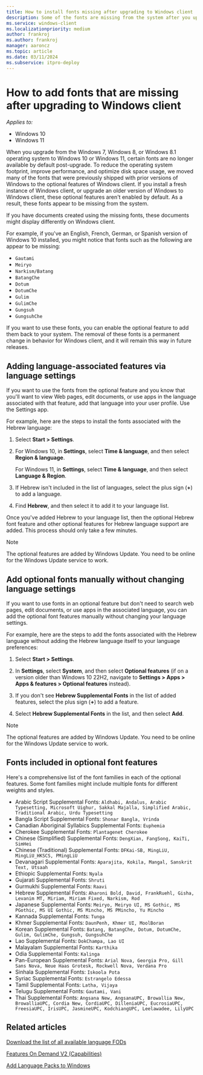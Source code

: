```yaml
---
title: How to install fonts missing after upgrading to Windows client
description: Some of the fonts are missing from the system after you upgrade to Windows client.
ms.service: windows-client
ms.localizationpriority: medium
author: frankroj
ms.author: frankroj
manager: aaroncz
ms.topic: article
ms.date: 03/11/2024
ms.subservice: itpro-deploy
---
```

# How to add fonts that are missing after upgrading to Windows client

*Applies to:*

- Windows 10
- Windows 11

When you upgrade from the Windows 7, Windows 8, or Windows 8.1 operating system to Windows 10 or Windows 11, certain fonts are no longer available by default post-upgrade. To reduce the operating system footprint, improve performance, and optimize disk space usage, we moved many of the fonts that were previously shipped with prior versions of Windows to the optional features of Windows client. If you install a fresh instance of Windows client, or upgrade an older version of Windows to Windows client, these optional features aren't enabled by default. As a result, these fonts appear to be missing from the system.

If you have documents created using the missing fonts, these documents might display differently on Windows client.

For example, if you've an English, French, German, or Spanish version of Windows 10 installed, you might notice that fonts such as the following are appear to be missing:

- `Gautami`
- `Meiryo`
- `Narkism/Batang`
- `BatangChe`
- `Dotum`
- `DotumChe`
- `Gulim`
- `GulimChe`
- `Gungsuh`
- `GungsuhChe`

If you want to use these fonts, you can enable the optional feature to add them back to your system. The removal of these fonts is a permanent change in behavior for Windows client, and it will remain this way in future releases.

## Adding language-associated features via language settings

If you want to use the fonts from the optional feature and you know that you'll want to view Web pages, edit documents, or use apps in the language associated with that feature, add that language into your user profile. Use the Settings app.

For example, here are the steps to install the fonts associated with the Hebrew language:

1. Select **Start > Settings**.

2. For Windows 10, in **Settings**, select **Time & language**, and then select **Region & language**.

   For Windows 11, in **Settings**, select **Time & language**, and then select **Language & Region**.

3. If Hebrew isn't included in the list of languages, select the plus sign (**+**) to add a language.

4. Find **Hebrew**, and then select it to add it to your language list.

Once you've added Hebrew to your language list, then the optional Hebrew font feature and other optional features for Hebrew language support are added. This process should only take a few minutes.

> [!NOTE]
> The optional features are added by Windows Update. You need to be online for the Windows Update service to work.
## Add optional fonts manually without changing language settings

If you want to use fonts in an optional feature but don't need to search web pages, edit documents, or use apps in the associated language, you can add the optional font features manually without changing your language settings.

For example, here are the steps to add the fonts associated with the Hebrew language without adding the Hebrew language itself to your language preferences:

1. Select **Start > Settings**.

1. In **Settings**, select **System**, and then select **Optional features** (if on a version older than Windows 10 22H2, navigate to **Settings > Apps > Apps & features > Optional features** instead).

1. If you don't see **Hebrew Supplemental Fonts** in the list of added features, select the plus sign (**+**) to add a feature.

1. Select **Hebrew Supplemental Fonts** in the list, and then select **Add**.

> [!NOTE]
> The optional features are added by Windows Update. You need to be online for the Windows Update service to work.
## Fonts included in optional font features

Here's a comprehensive list of the font families in each of the optional features. Some font families might include multiple fonts for different weights and styles.

- Arabic Script Supplemental Fonts: `Aldhabi, Andalus, Arabic Typesetting, Microsoft Uighur, Sakkal Majalla, Simplified Arabic, Traditional Arabic, Urdu Typesetting`
- Bangla Script Supplemental Fonts: `Shonar Bangla, Vrinda`
- Canadian Aboriginal Syllabics Supplemental Fonts: `Euphemia`
- Cherokee Supplemental Fonts: `Plantagenet Cherokee`
- Chinese (Simplified) Supplemental Fonts: `DengXian, FangSong, KaiTi, SimHei`
- Chinese (Traditional) Supplemental Fonts: `DFKai-SB, MingLiU, MingLiU_HKSCS, PMingLiU`
- Devanagari Supplemental Fonts: `Aparajita, Kokila, Mangal, Sanskrit Text, Utsaah`
- Ethiopic Supplemental Fonts: `Nyala`
- Gujarati Supplemental Fonts: `Shruti`
- Gurmukhi Supplemental Fonts: `Raavi`
- Hebrew Supplemental Fonts: `Aharoni Bold, David, FrankRuehl, Gisha, Levanim MT, Miriam, Miriam Fixed, Narkism, Rod`
- Japanese Supplemental Fonts: `Meiryo, Meiryo UI, MS Gothic, MS PGothic, MS UI Gothic, MS Mincho, MS PMincho, Yu Mincho`
- Kannada Supplemental Fonts: `Tunga`
- Khmer Supplemental Fonts: `DaunPenh, Khmer UI, MoolBoran`
- Korean Supplemental Fonts: `Batang, BatangChe, Dotum, DotumChe, Gulim, GulimChe, Gungsuh, GungsuhChe`
- Lao Supplemental Fonts: `DokChampa, Lao UI`
- Malayalam Supplemental Fonts: `Karthika`
- Odia Supplemental Fonts: `Kalinga`
- Pan-European Supplemental Fonts: `Arial Nova, Georgia Pro, Gill Sans Nova, Neue Haas Grotesk, Rockwell Nova, Verdana Pro`
- Sinhala Supplemental Fonts: `Iskoola Pota`
- Syriac Supplemental Fonts: `Estrangelo Edessa`
- Tamil Supplemental Fonts: `Latha, Vijaya`
- Telugu Supplemental Fonts: `Gautami, Vani`
- Thai Supplemental Fonts: `Angsana New, AngsanaUPC, Browallia New, BrowalliaUPC, Cordia New, CordiaUPC, DilleniaUPC, EucrosiaUPC, FreesiaUPC, IrisUPC, JasmineUPC, KodchiangUPC, Leelawadee, LilyUPC`

## Related articles

[Download the list of all available language FODs](https://download.microsoft.com/download/0/A/A/0AA4342D-3933-4216-A90D-3BA8392FB1D1/Windows%2010%201703%20FOD%20to%20LP%20Mapping%20Table.xlsx)

[Features On Demand V2 (Capabilities)](/windows-hardware/manufacture/desktop/features-on-demand-v2--capabilities#span-idrelatedtopicsspanrelated-topics)

[Add Language Packs to Windows](/windows-hardware/manufacture/desktop/add-language-packs-to-windows)
